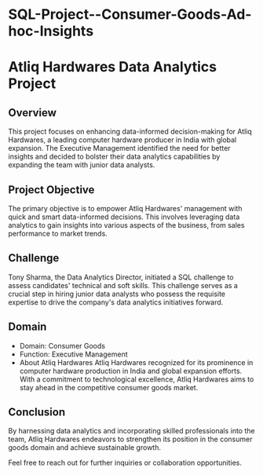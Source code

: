 # SQL-Project--Consumer-Goods-Ad-hoc-Insights


# Atliq Hardwares Data Analytics Project
## Overview
This project focuses on enhancing data-informed decision-making for Atliq Hardwares, a leading computer hardware producer in India with global expansion. The Executive Management identified the need for better insights and decided to bolster their data analytics capabilities by expanding the team with junior data analysts.

## Project Objective
The primary objective is to empower Atliq Hardwares' management with quick and smart data-informed decisions. This involves leveraging data analytics to gain insights into various aspects of the business, from sales performance to market trends.

## Challenge
Tony Sharma, the Data Analytics Director, initiated a SQL challenge to assess candidates' technical and soft skills. This challenge serves as a crucial step in hiring junior data analysts who possess the requisite expertise to drive the company's data analytics initiatives forward.

## Domain
- Domain: Consumer Goods
- Function: Executive Management
- About Atliq Hardwares
Atliq Hardwares recognized for its prominence in computer hardware production in India and global expansion efforts. With a commitment to technological excellence, Atliq Hardwares aims to stay ahead in the competitive consumer goods market.

## Conclusion
By harnessing data analytics and incorporating skilled professionals into the team, Atliq Hardwares endeavors to strengthen its position in the consumer goods domain and achieve sustainable growth.

Feel free to reach out for further inquiries or collaboration opportunities.
